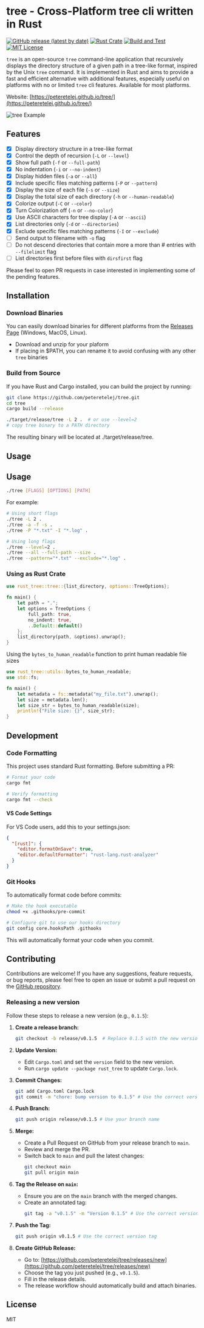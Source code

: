 # tree - Cross-Platform tree cli written in Rust

[![GitHub release (latest by date)](https://img.shields.io/github/v/release/peteretelej/tree)](https://github.com/peteretelej/tree/releases)
[![Rust Crate](https://img.shields.io/crates/v/rust_tree.svg)](https://crates.io/crates/rust_tree)
[![Build and Test](https://github.com/peteretelej/tree/actions/workflows/build.yml/badge.svg)](https://github.com/peteretelej/tree/actions/workflows/build.yml)
[![MIT License](https://img.shields.io/badge/License-MIT-blue.svg)](https://github.com/peteretelej/tree/blob/main/LICENSE)

`tree` is an open-source `tree` command-line application that recursively displays the directory structure of a given path in a tree-like format, inspired by the Unix `tree` command. It is implemented in Rust and aims to provide a fast and efficient alternative with additional features, especially useful on platforms with no or limited `tree` cli features. Available for most platforms.

Website: [https://peteretelej.github.io/tree/](https://peteretelej.github.io/tree/)

![tree Example](./example.png)

## Features

- [x] Display directory structure in a tree-like format
- [x] Control the depth of recursion (`-L` or `--level`)
- [x] Show full path (`-f` or `--full-path`)
- [x] No indentation (`-i` or `--no-indent`)
- [x] Display hidden files (`-a` or `--all`)
- [x] Include specific files matching patterns (`-P` or `--pattern`)
- [x] Display the size of each file (`-s` or `--size`)
- [x] Display the total size of each directory (`-h` or `--human-readable`)
- [x] Colorize output (`-C` or `--color`)
- [x] Turn Colorization off (`-n` or `--no-color`)
- [x] Use ASCII characters for tree display (`-A` or `--ascii`)
- [x] List directories only (`-d` or `--directories`)
- [x] Exclude specific files matching patterns (`-I` or `--exclude`)
- [ ] Send output to filename with `-o` flag
- [ ] Do not descend directories that contain more a more than # entries with `--filelimit` flag
- [ ] List directories first before files with `dirsfirst` flag

Please feel to open PR requests in case interested in implementing some of the pending features.

## Installation

### Download Binaries

You can easily download binaries for different platforms from the [Releases Page](https://github.com/peteretelej/tree/releases) (Windows, MacOS, Linux).

- Download and unzip for your plaform
- If placing in $PATH, you can rename it to avoid confusing with any other `tree` binaries

### Build from Source

If you have Rust and Cargo installed, you can build the project by running:

```sh
git clone https://github.com/peteretelej/tree.git
cd tree
cargo build --release

./target/release/tree -L 2 .  # or use --level=2
# copy tree binary to a PATH directory
```

The resulting binary will be located at ./target/release/tree.

## Usage

## Usage

```sh
./tree [FLAGS] [OPTIONS] [PATH]
```

For example:

```sh
# Using short flags
./tree -L 2 .
./tree -a -f -s .
./tree -P "*.txt" -I "*.log" .

# Using long flags
./tree --level=2 .
./tree --all --full-path --size .
./tree --pattern="*.txt" --exclude="*.log" .
```

### Using as Rust Crate

```rust
use rust_tree::tree::{list_directory, options::TreeOptions};

fn main() {
    let path = ".";
    let options = TreeOptions {
        full_path: true,
        no_indent: true,
        ..Default::default()
    };
    list_directory(path, &options).unwrap();
}
```

Using the `bytes_to_human_readable` function to print human readable file sizes

```rust
use rust_tree::utils::bytes_to_human_readable;
use std::fs;

fn main() {
    let metadata = fs::metadata("my_file.txt").unwrap();
    let size = metadata.len();
    let size_str = bytes_to_human_readable(size);
    println!("File size: {}", size_str);
}
```

## Development

### Code Formatting

This project uses standard Rust formatting. Before submitting a PR:

```bash
# Format your code
cargo fmt

# Verify formatting
cargo fmt --check
```

#### VS Code Settings

For VS Code users, add this to your settings.json:

```json
{
  "[rust]": {
    "editor.formatOnSave": true,
    "editor.defaultFormatter": "rust-lang.rust-analyzer"
  }
}
```

### Git Hooks

To automatically format code before commits:

```bash
# Make the hook executable
chmod +x .githooks/pre-commit

# Configure git to use our hooks directory
git config core.hooksPath .githooks
```

This will automatically format your code when you commit.

## Contributing

Contributions are welcome! If you have any suggestions, feature requests, or bug reports, please feel free to open an issue or submit a pull request on the [GitHub repository](https://github.com/peteretelej/tree).

### Releasing a new version

Follow these steps to release a new version (e.g., `0.1.5`):

1.  **Create a release branch:**

    ```bash
    git checkout -b release/v0.1.5  # Replace 0.1.5 with the new version
    ```

2.  **Update Version:**

    - Edit `Cargo.toml` and set the `version` field to the new version.
    - Run `cargo update --package rust_tree` to update `Cargo.lock`.

3.  **Commit Changes:**

    ```bash
    git add Cargo.toml Cargo.lock
    git commit -m "chore: bump version to 0.1.5" # Use the correct version
    ```

4.  **Push Branch:**

    ```bash
    git push origin release/v0.1.5 # Use your branch name
    ```

5.  **Merge:**

    - Create a Pull Request on GitHub from your release branch to `main`.
    - Review and merge the PR.
    - Switch back to `main` and pull the latest changes:
      ```bash
      git checkout main
      git pull origin main
      ```

6.  **Tag the Release on `main`:**

    - Ensure you are on the `main` branch with the merged changes.
    - Create an annotated tag:
      ```bash
      git tag -a "v0.1.5" -m "Version 0.1.5" # Use the correct version
      ```

7.  **Push the Tag:**

    ```bash
    git push origin v0.1.5 # Use the correct version tag
    ```

8.  **Create GitHub Release:**
    - Go to: [https://github.com/peteretelej/tree/releases/new](https://github.com/peteretelej/tree/releases/new)
    - Choose the tag you just pushed (e.g., `v0.1.5`).
    - Fill in the release details.
    - The release workflow should automatically build and attach binaries.

## License

MIT
